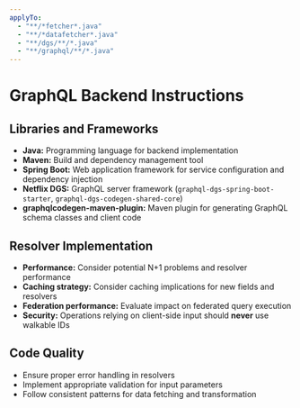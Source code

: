 ```yaml
---
applyTo:
  - "**/*fetcher*.java"
  - "**/*datafetcher*.java"
  - "**/dgs/**/*.java"
  - "**/graphql/**/*.java"
---
```


# GraphQL Backend Instructions

## Libraries and Frameworks
- **Java:** Programming language for backend implementation
- **Maven:** Build and dependency management tool
- **Spring Boot:** Web application framework for service configuration and dependency injection
- **Netflix DGS:** GraphQL server framework (`graphql-dgs-spring-boot-starter`, `graphql-dgs-codegen-shared-core`)
- **graphqlcodegen-maven-plugin:** Maven plugin for generating GraphQL schema classes and client code

## Resolver Implementation
- **Performance:** Consider potential N+1 problems and resolver performance
- **Caching strategy:** Consider caching implications for new fields and resolvers
- **Federation performance:** Evaluate impact on federated query execution
- **Security:** Operations relying on client-side input should **never** use walkable IDs

## Code Quality
- Ensure proper error handling in resolvers
- Implement appropriate validation for input parameters
- Follow consistent patterns for data fetching and transformation
